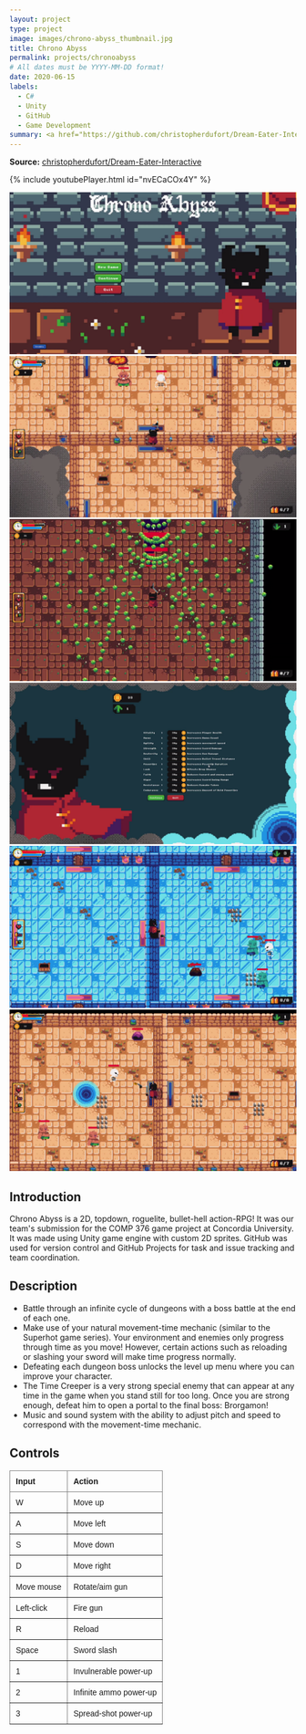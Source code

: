 ```yaml
---
layout: project
type: project
image: images/chrono-abyss_thumbnail.jpg
title: Chrono Abyss
permalink: projects/chronoabyss
# All dates must be YYYY-MM-DD format!
date: 2020-06-15
labels:
  - C#
  - Unity
  - GitHub
  - Game Development
summary: <a href="https://github.com/christopherdufort/Dream-Eater-Interactive"><i class="large github icon"></i></a><a href="https://www.youtube.com/watch?v=_nvECaCOx4Y"><i class="large youtube icon "></i></a>A 2D top-down action-RPG with a movement-based time mechanic and endless dungeons.
---
```

**Source:** <a href="https://github.com/christopherdufort/Dream-Eater-Interactive"><i class="large github icon"></i>christopherdufort/Dream-Eater-Interactive</a>  

{% include youtubePlayer.html id="nvECaCOx4Y" %}

<div class="ui medium rounded images">
  <img class="ui image" src="../images/chrono/chrono1.png">
  <img class="ui image" src="../images/chrono/chrono2.png">
  <img class="ui image" src="../images/chrono/chrono3.png">
  <img class="ui image" src="../images/chrono/chrono4.png">
  <img class="ui image" src="../images/chrono/chrono5.png">
   <img class="ui image" src="../images/chrono/chrono6.png">
</div>

## Introduction
Chrono Abyss is a 2D, topdown, roguelite, bullet-hell action-RPG! It was our team's submission for the COMP 376 game project at Concordia University. It was made using Unity game engine with custom 2D sprites. GitHub was used for version control and GitHub Projects for task and issue tracking and team coordination.

## Description
* Battle through an infinite cycle of dungeons with a boss battle at the end of each one. 
* Make use of your natural movement-time mechanic (similar to the Superhot game series). Your environment and enemies only progress through time as you move! However, certain actions such as reloading or slashing your sword will make time progress normally.  
* Defeating each dungeon boss unlocks the level up menu where you can improve your character. 
* The Time Creeper is a very strong special enemy that can appear at any time in the game when you stand still for too long. Once you are strong enough, defeat him to open a portal to the final boss: Brorgamon!
* Music and sound system with the ability to adjust pitch and speed to correspond with the movement-time mechanic. 

## Controls
<style type="text/css">
.tg  {border-collapse:collapse;border-spacing:0;}
.tg td{border-color:black;border-style:solid;border-width:1px;font-family:Arial, sans-serif;font-size:14px;
  overflow:hidden;padding:10px 10px;word-break:normal;}
.tg th{border-color:black;border-style:solid;border-width:1px;font-family:Arial, sans-serif;font-size:14px;
  font-weight:normal;overflow:hidden;padding:10px 10px;word-break:normal;}
.tg .tg-fymr{border-color:inherit;font-weight:bold;text-align:left;vertical-align:top}
.tg .tg-0pky{border-color:inherit;text-align:left;vertical-align:top}
</style>
<table class="tg">
<thead>
  <tr>
    <th class="tg-fymr">Input</th>
    <th class="tg-fymr">Action</th>
  </tr>
</thead>
<tbody>
  <tr>
    <td class="tg-0pky">W</td>
    <td class="tg-0pky">Move up</td>
  </tr>
  <tr>
    <td class="tg-0pky">A</td>
    <td class="tg-0pky">Move left</td>
  </tr>
  <tr>
    <td class="tg-0pky">S</td>
    <td class="tg-0pky">Move down</td>
  </tr>
  <tr>
    <td class="tg-0pky">D</td>
    <td class="tg-0pky">Move right</td>
  </tr>
  <tr>
    <td class="tg-0pky">Move mouse</td>
    <td class="tg-0pky">Rotate/aim gun</td>
  </tr>
  <tr>
    <td class="tg-0pky">Left-click</td>
    <td class="tg-0pky">Fire gun</td>
  </tr>
  <tr>
    <td class="tg-0pky">R</td>
    <td class="tg-0pky">Reload</td>
  </tr>
  <tr>
    <td class="tg-0pky">Space</td>
    <td class="tg-0pky">Sword slash</td>
  </tr>
  <tr>
    <td class="tg-0pky">1</td>
    <td class="tg-0pky">Invulnerable power-up</td>
  </tr>
  <tr>
    <td class="tg-0pky">2</td>
    <td class="tg-0pky">Infinite ammo power-up</td>
  </tr>
  <tr>
    <td class="tg-0pky">3</td>
    <td class="tg-0pky">Spread-shot power-up</td>
  </tr>
</tbody>
</table>